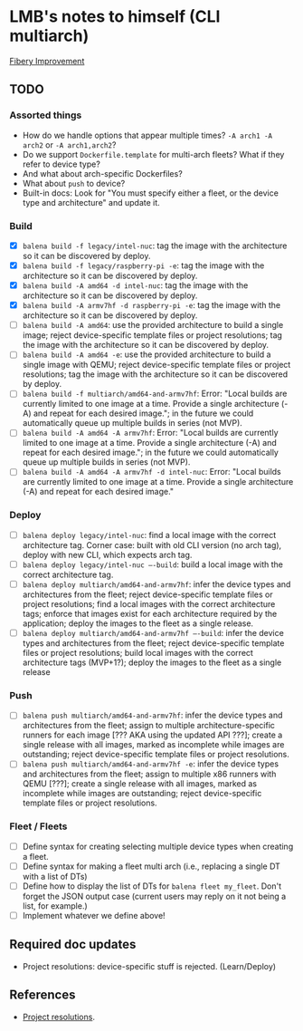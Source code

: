 # LMB's notes to himself (CLI multiarch)

[Fibery Improvement](https://balena.fibery.io/Organisation/Improvements/Update-the-CLI-to-support-multi-arch-releases-MVP-863)

## TODO

### Assorted things

* How do we handle options that appear multiple times? `-A arch1 -A arch2` or
  `-A arch1,arch2`?
* Do we support `Dockerfile.template` for multi-arch fleets? What if they refer
  to device type?
* And what about arch-specific Dockerfiles?
* What about `push` to device?
* Built-in docs: Look for "You must specify either a fleet, or the device type
  and architecture" and update it.

### Build

* [X] `balena build -f legacy/intel-nuc`: tag the image with the architecture so
  it can be discovered by deploy.
* [X] `balena build -f legacy/raspberry-pi -e`: tag the image with the
  architecture so it can be discovered by deploy.
* [X] `balena build -A amd64 -d intel-nuc`: tag the image with the architecture
  so it can be discovered by deploy.
* [X] `balena build -A armv7hf -d raspberry-pi -e`: tag the image with the
  architecture so it can be discovered by deploy.
* [ ] `balena build -A amd64`: use the provided architecture to build a single
  image; reject device-specific template files or project resolutions; tag the
  image with the architecture so it can be discovered by deploy.
* [ ] `balena build -A amd64 -e`: use the provided architecture to build a
  single image with QEMU; reject device-specific template files or project
  resolutions; tag the image with the architecture so it can be discovered by
  deploy.
* [ ] `balena build -f multiarch/amd64-and-armv7hf`: Error: "Local builds are
  currently limited to one image at a time. Provide a single architecture (-A)
  and repeat for each desired image."; in the future we could automatically
  queue up multiple builds in series (not MVP).
* [ ] `balena build -A amd64 -A armv7hf`: Error: "Local builds are currently
  limited to one image at a time. Provide a single architecture (-A) and repeat
  for each desired image."; in the future we could automatically queue up
  multiple builds in series (not MVP).
* [ ] `balena build -A amd64 -A armv7hf -d intel-nuc`: Error: "Local builds are
  currently limited to one image at a time. Provide a single architecture (-A)
  and repeat for each desired image."

### Deploy

* [ ] `balena deploy legacy/intel-nuc`: find a local image with the correct
  architecture tag. Corner case: built with old CLI version (no arch tag),
  deploy with new CLI, which expects arch tag.
* [ ] `balena deploy legacy/intel-nuc —-build`: build a local image with the
  correct architecture tag.
* [ ] `balena deploy multiarch/amd64-and-armv7hf`: infer the device types and
  architectures from the fleet; reject device-specific template files or project
  resolutions; find a local images with the correct architecture tags; enforce
  that images exist for each architecture required by the application; deploy
  the images to the fleet as a single release.
* [ ] `balena deploy multiarch/amd64-and-armv7hf —-build`: infer the device
  types and architectures from the fleet; reject device-specific template files
  or project resolutions; build local images with the correct architecture tags
  (MVP+1?); deploy the images to the fleet as a single release

### Push

* [ ] `balena push multiarch/amd64-and-armv7hf`: infer the device types and
  architectures from the fleet; assign to multiple architecture-specific runners
  for each image [??? AKA using the updated API ???]; create a single
  release with all images, marked as incomplete while images are outstanding;
  reject device-specific template files or project resolutions.
* [ ] `balena push multiarch/amd64-and-armv7hf -e`: infer the device types and
  architectures from the fleet; assign to multiple x86 runners with QEMU [???];
  create a single release with all images, marked as incomplete while images are
  outstanding; reject device-specific template files or project resolutions.

### Fleet / Fleets

* [ ] Define syntax for creating selecting multiple device types when creating a
  fleet.
* [ ] Define syntax for making a fleet multi arch (i.e., replacing a single DT
  with a list of DTs)
* [ ] Define how to display the list of DTs for `balena fleet my_fleet`. Don't
  forget the JSON output case (current users may reply on it not being a list,
  for example.)
* [ ] Implement whatever we define above!

## Required doc updates

* Project resolutions: device-specific stuff is rejected. (Learn/Deploy)

## References

* [Project
  resolutions](https://docs.balena.io/learn/deploy/deployment/#project-resolutions).
